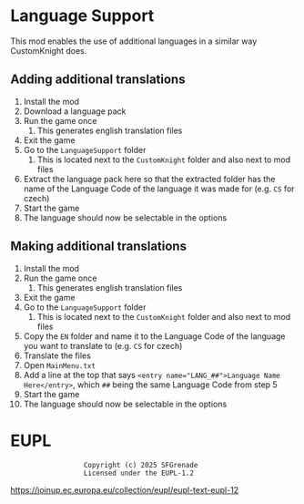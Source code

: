 # Language Support

This mod enables the use of additional languages in a similar way CustomKnight does.

## Adding additional translations

1. Install the mod
2. Download a language pack
3. Run the game once
    1. This generates english translation files
4. Exit the game
5. Go to the `LanguageSupport` folder
    1. This is located next to the `CustomKnight` folder and also next to mod files
6. Extract the language pack here so that the extracted folder has the name of the Language Code of the language it was made for (e.g. `CS` for czech)
7. Start the game
8. The language should now be selectable in the options

## Making additional translations

1. Install the mod
2. Run the game once
    1. This generates english translation files
3. Exit the game
4. Go to the `LanguageSupport` folder
    1. This is located next to the `CustomKnight` folder and also next to mod files
5. Copy the `EN` folder and name it to the Language Code of the language you want to translate to (e.g. `CS` for czech)
6. Translate the files
7. Open `MainMenu.txt`
8. Add a line at the top that says `<entry name="LANG_##">Language Name Here</entry>`, which `##` being the same Language Code from step 5
9. Start the game
10. The language should now be selectable in the options

# EUPL
                      Copyright (c) 2025 SFGrenade
                      Licensed under the EUPL-1.2
https://joinup.ec.europa.eu/collection/eupl/eupl-text-eupl-12
